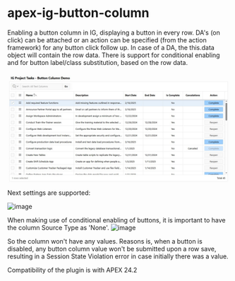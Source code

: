 # apex-ig-button-column
Enabling a button column in IG, displaying a button in every row. DA's (on click) can be attached or an action can be specified (from the action framework) for any button click follow up. In case of a DA, the this.data object will contain the row data. There is support for conditional enabling and for button label/class substitution, based on the row data.

![image](https://github.com/kekema/apex-ig-button-column/blob/main/ig-button-column-preview.jpg)
Next settings are supported:

![image](https://github.com/user-attachments/assets/08d0836d-5abf-4ec4-b67b-4c01e5ea0347)

When making use of conditional enabling of buttons, it is important to have the column Source Type as 'None'. 
![image](https://github.com/user-attachments/assets/173a9b65-93a8-437a-b9a4-99545d6c6788)

So the column won't have any values. Reasons is, when a button is disabled, any button column value won't be submitted upon a row save, resulting in a Session State Violation error in case initially there was a value.

Compatibility of the plugin is with APEX 24.2
